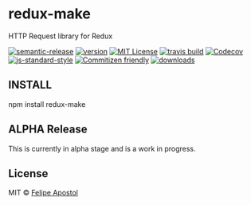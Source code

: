 # redux-make

HTTP Request library for Redux

[![semantic-release](https://img.shields.io/badge/%20%20%F0%9F%93%A6%F0%9F%9A%80-semantic--release-e10079.svg?style=flat-square)](https://github.com/semantic-release/semantic-release)
[![version](https://img.shields.io/npm/v/redux-make.svg?style=flat-square)](http://npm.im/redux-make)
[![MIT License](https://img.shields.io/npm/l/redux-make.svg?style=flat-square)](http://opensource.org/licenses/MIT)
[![travis build](https://img.shields.io/travis/flipjs/redux-make.svg?style=flat-square)](https://travis-ci.org/flipjs/redux-make)
[![Codecov](https://img.shields.io/codecov/c/github/flipjs/redux-make.svg?style=flat-square)](https://codecov.io/github/flipjs/redux-make)
[![js-standard-style](https://img.shields.io/badge/code%20style-standard-brightgreen.svg?style=flat-square)](https://github.com/feross/standard)
[![Commitizen friendly](https://img.shields.io/badge/commitizen-friendly-brightgreen.svg?style=flat-square)](http://commitizen.github.io/cz-cli/)
[![downloads](https://img.shields.io/npm/dm/redux-make.svg?style=flat-square)](http://npm-stat.com/charts.html?package=redux-make&from=2016-03-24)

## INSTALL

npm install redux-make

## ALPHA Release

This is currently in alpha stage and is a work in progress.

## License

MIT © [Felipe Apostol](https://github.com/flipjs)

